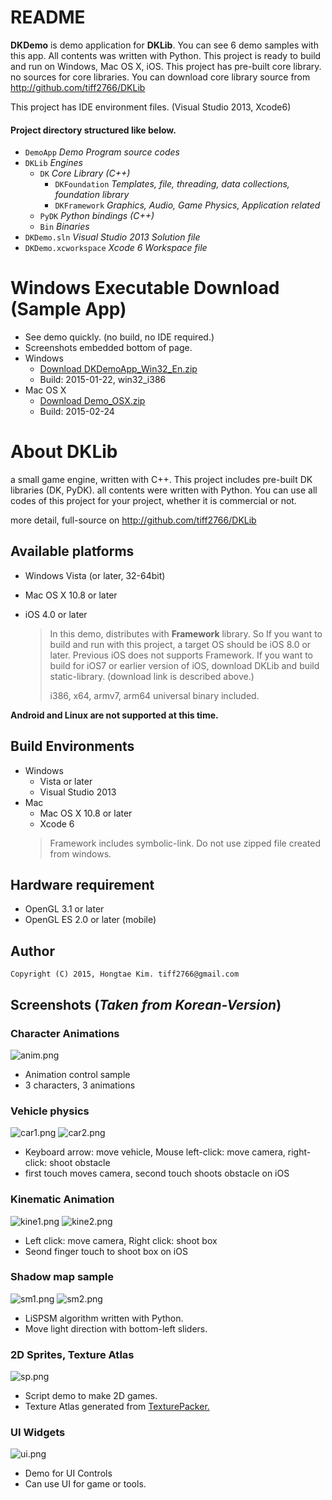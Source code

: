 # README #

**DKDemo** is demo application for **DKLib**.
You can see 6 demo samples with this app.
All contents was written with Python.
This project is ready to build and run on Windows, Mac OS X, iOS.
This project has pre-built core library. no sources for core libraries.
You can download core library source from http://github.com/tiff2766/DKLib  

This project has IDE environment files. (Visual Studio 2013, Xcode6)  

#### Project directory structured like below.

* `DemoApp` *Demo Program source codes*
* `DKLib` *Engines*
    * `DK`  *Core Library (C++)*
        * `DKFoundation` *Templates, file, threading, data collections, foundation library*
        * `DKFramework` *Graphics, Audio, Game Physics, Application related*
    * `PyDK` *Python bindings (C++)*
    * `Bin` *Binaries*
* `DKDemo.sln` *Visual Studio 2013 Solution file*
* `DKDemo.xcworkspace` *Xcode 6 Workspace file*

# Windows Executable Download (Sample App)
* See demo quickly. (no build, no IDE required.)
* Screenshots embedded bottom of page.
* Windows
  * [Download DKDemoApp_Win32_En.zip]( https://bitbucket.org/tiff2766/dkdemo/downloads/DKDemoApp_Win32_En.zip)
  * Build: 2015-01-22, win32_i386  
* Mac OS X
  * [Download Demo_OSX.zip](https://bitbucket.org/tiff2766/dkdemo/downloads/Demo_OSX.app.zip)
  * Build: 2015-02-24

# About DKLib
a small game engine, written with C\++. This project includes pre-built DK libraries (DK, PyDK). all contents were written with Python. You can use all codes of this project for your project, whether it is commercial or not.

more detail, full-source on http://github.com/tiff2766/DKLib

## Available platforms 
* Windows Vista (or later, 32-64bit)
* Mac OS X 10.8 or later
* iOS 4.0 or later

   > In this demo, distributes with **Framework** library. So If you want to build and run with this project, a target OS should be iOS 8.0 or later. Previous iOS does not supports Framework.
   > If you want to build for iOS7 or earlier version of iOS, download DKLib and build static-library. (download link is described above.)
   >
   > i386, x64, armv7, arm64 universal binary included.

**Android and Linux are not supported at this time.**

## Build Environments
* Windows
    * Vista or later
    * Visual Studio 2013
* Mac
    * Mac OS X 10.8 or later
    * Xcode 6
    > Framework includes symbolic-link. Do not use zipped file created from windows.

## Hardware requirement
* OpenGL 3.1 or later
* OpenGL ES 2.0 or later (mobile)

## Author
    Copyright (C) 2015, Hongtae Kim. tiff2766@gmail.com


## Screenshots (*Taken from Korean-Version*)
### Character Animations
![anim.png](https://bitbucket.org/repo/keLaoe/images/2465982228-anim.png)

* Animation control sample
* 3 characters, 3 animations

### Vehicle physics
![car1.png](https://bitbucket.org/repo/keLaoe/images/1454161511-car1.png)
![car2.png](https://bitbucket.org/repo/keLaoe/images/736436422-car2.png)

* Keyboard arrow: move vehicle, Mouse left-click: move camera, right-click: shoot obstacle
* first touch moves camera, second touch shoots obstacle on iOS

### Kinematic Animation
![kine1.png](https://bitbucket.org/repo/keLaoe/images/1827184730-kine1.png)
![kine2.png](https://bitbucket.org/repo/keLaoe/images/540183168-kine2.png)

* Left click: move camera, Right click: shoot box
* Seond finger touch to shoot box on iOS

### Shadow map sample
![sm1.png](https://bitbucket.org/repo/keLaoe/images/4172863041-sm1.png)
![sm2.png](https://bitbucket.org/repo/keLaoe/images/952550011-sm2.png)

* LiSPSM algorithm written with Python.
* Move light direction with bottom-left sliders.

### 2D Sprites, Texture Atlas
![sp.png](https://bitbucket.org/repo/keLaoe/images/605784757-sp.png)

* Script demo to make 2D games.
* Texture Atlas generated from [TexturePacker.](http://www.codeandweb.com/texturepacker)

### UI Widgets
![ui.png](https://bitbucket.org/repo/keLaoe/images/3182995816-ui.png)

* Demo for UI Controls
* Can use UI for game or tools.

